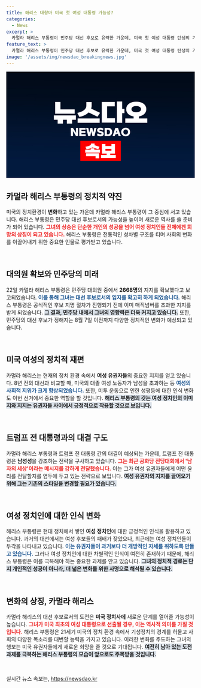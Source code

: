 ```yaml
---
title: 해리스 대항마 미국 첫 여성 대통령 가능성?
categories:
  - News
excerpt: >
  카멀라 해리스 부통령이 민주당 대선 후보로 유력한 가운데, 미국 첫 여성 대통령 탄생의 기대와 우려가 커지고 있다. 변하는 정치 환경 속에서 그녀의 출마가 어떻게 여성 유권자와의 연대를 이끌지 주목된다.
feature_text: >
  카멀라 해리스 부통령이 민주당 대선 후보로 유력한 가운데, 미국 첫 여성 대통령 탄생의 기대와 우려가 커지고 있다. 변하는 정치 환경 속에서 그녀의 출마가 어떻게 여성 유권자와의 연대를 이끌지 주목된다.
image: '/assets/img/newsdao_breakingnews.jpg'
---
```


<p><img src="/assets/img/newsdao_breakingnews.jpg" alt="implanttips 속보" /></p>

<h2 data-ke-size="size26">카멀라 해리스 부통령의 정치적 약진</h2>

<p data-ke-size="size16">미국의 정치환경이 <b>변화</b>하고 있는 가운데 카멀라 해리스 부통령이 그 중심에 서고 있습니다. 해리스 부통령은 민주당 대선 후보로서의 가능성을 높이며 새로운 역사를 쓸 준비가 되어 있습니다. <b><span style="color: #ee2323;">그녀의 상승은 단순한 개인의 성공을 넘어 여성 정치인들 전체에겐 희망의 상징이 되고 있습니다.</span></b> 해리스 부통령은 전통적인 성차별 구조를 티며 사회의 변화를 이끌어내기 위한 중요한 인물로 평가받고 있습니다.</p>

<p data-ke-size="size16">&nbsp;</p>

<h2 data-ke-size="size26">대의원 확보와 민주당의 미래</h2>

<p data-ke-size="size16">22일 카멀라 해리스 부통령은 민주당 대의원 중에서 <b>2668명</b>의 지지를 확보했다고 보고되었습니다. <b><span style="color: #1a5490;">이를 통해 그녀는 대선 후보로서의 입지를 확고히 하게 되었습니다.</span></b> 해리스 부통령은 공식적인 후보 지명 절차가 진행되기 전에 이미 매직넘버를 초과한 지지를 받게 되었습니다. <b><span style="background-color: #21538527;">그 결과, 민주당 내에서 그녀의 영향력은 더욱 커지고 있습니다.</span></b> 또한, 민주당의 대선 후보가 정해지는 8월 7일 이전까지 다양한 정치적인 변화가 예상되고 있습니다.</p>

<p data-ke-size="size16">&nbsp;</p>

<h2 data-ke-size="size26">미국 여성의 정치적 재편</h2>

<p data-ke-size="size16">카멀라 해리스는 현재의 정치 환경 속에서 <b>여성 유권자들</b>의 중요한 지지를 얻고 있습니다. 8년 전의 대선과 비교할 때, 미국의 대졸 여성 노동자가 남성을 초과하는 등 <b><span style="color: #1a5490;">여성의 사회적 지위가 크게 향상되었습니다.</span></b> 또한, 미투 운동으로 인한 성평등에 대한 인식 변화도 이번 선거에서 중요한 역할을 할 것입니다. <b><span style="background-color: #21538527;">해리스 부통령의 갖는 여성 정치인의 이미지와 지지는 유권자들 사이에서 긍정적으로 작용할 것으로 보입니다.</span></b></p>

<p data-ke-size="size16">&nbsp;</p>

<h2 data-ke-size="size26">트럼프 전 대통령과의 대결 구도</h2>

<p data-ke-size="size16">카멀라 해리스 부통령과 트럼프 전 대통령 간의 대결이 예상되는 가운데, 트럼프 전 대통령은 <b>남성성</b>을 강조하는 전략을 구사하고 있습니다. <b><span style="color: #ee2323;">그는 최근 공화당 전당대회에서 '남자의 세상'이라는 메시지를 강하게 전달했습니다.</span></b> 이는 그가 여성 유권자들에게 어떤 윤리를 전달할지를 염두에 두고 있는 전략으로 보입니다. <b><span style="background-color: #21538527;">여성 유권자의 지지를 끌어오기 위해 그는 기존의 스타일을 변경할 필요가 있습니다.</span></b></p>

<p data-ke-size="size16">&nbsp;</p>

<h2 data-ke-size="size26">여성 정치인에 대한 인식 변화</h2>

<p data-ke-size="size16">해리스 부통령은 현대 정치에서 쌓인 <b>여성 정치인</b>에 대한 긍정적인 인식을 활용하고 있습니다. 과거의 대선에서는 여성 후보들의 패배가 잦았으나, 최근에는 여성 정치인들이 두각을 나타내고 있습니다. <b><span style="color: #1a5490;">이는 유권자들이 과거보다 더 개방적인 자세를 취하도록 만들고 있습니다.</span></b> 그러나 여성 정치인에 대한 차별적인 인식이 여전히 존재하기 때문에, 해리스 부통령은 이를 극복해야 하는 중요한 과제를 안고 있습니다. <b><span style="background-color: #21538527;">그녀의 정치적 경로는 단지 개인적인 성공이 아니라, 더 넓은 변화를 위한 사명으로 해석될 수 있습니다.</span></b></p>

<p data-ke-size="size16">&nbsp;</p>

<h2 data-ke-size="size26">변화의 상징, 카멀라 해리스</h2>

<p data-ke-size="size16">카멀라 해리스의 대선 후보로서의 도전은 <b>미국 정치사에</b> 새로운 단계를 열어줄 가능성이 높습니다. <b><span style="color: #ee2323;">그녀가 미국 최초의 여성 대통령으로 선출될 경우, 이는 역사적 의미를 가질 것입니다.</span></b> 해리스 부통령은 21세기 미국의 정치 환경 속에서 기성정치의 경계를 허물고 사회의 다양한 목소리를 대변할 능력을 가지고 있습니다. 이러한 변화를 주도하는 그녀의 행보는 미국 유권자들에게 새로운 희망을 줄 것으로 기대됩니다. <b><span style="background-color: #21538527;">여전히 남아 있는 도전 과제를 극복하는 해리스 부통령의 모습이 앞으로도 주목받을 것입니다.</span></b></p>

<p data-ke-size="size16">&nbsp;</p>
실시간 뉴스 속보는, <a href="https://newsdao.kr" rel="dofollow">https://newsdao.kr</a>


